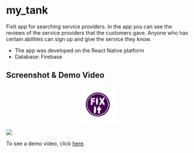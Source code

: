 # my_tank

FixIt app for searching service providers.
In the app you can see the reviews of the service providers that the customers gave.
Anyone who has certain abilities can sign up and give the service they know.

- The app was developed on the React Native platform
- Database: Firebase


Screenshot & Demo Video
-----------------------

 <p align="center">
 
  <img src="https://github.com/mor0981/FixIt/blob/master/logo.png" width="100" title="hover text">
  
</p>

 <p align="center" style="display: flex;">
 
  <img src="http://www.uploads.co.il/uploads/images/248177657.jpg">
  
</p>

To see a demo video, click [here].

[here]: https://drive.google.com/file/d/1KEn44dJsjGI1PSjypNj1FnU03Lo0LyLA/view?usp=sharing
